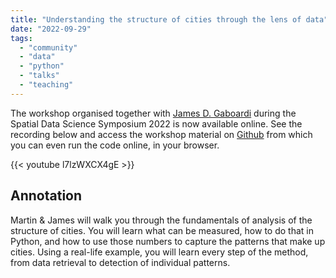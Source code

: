 ```yaml
---
title: "Understanding the structure of cities through the lens of data"
date: "2022-09-29"
tags:
  - "community"
  - "data"
  - "python"
  - "talks"
  - "teaching"
---
```


The workshop organised together with [James D. Gaboardi](https://www.ornl.gov/staff-profile/james-d-gaboardi) during the Spatial Data Science Symposium 2022 is now available online. See the recording below and access the workshop material on [Github](https://github.com/martinfleis/sdss22-workshop) from which you can even run the code online, in your browser.

{{< youtube l7lzWXCX4gE >}}

## Annotation

Martin & James will walk you through the fundamentals of analysis of the structure of cities. You will learn what can be measured, how to do that in Python, and how to use those numbers to capture the patterns that make up cities. Using a real-life example, you will learn every step of the method, from data retrieval to detection of individual patterns.
